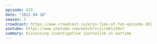 ```yaml
---
episode: 625
date: "2022-04-18"
season: 3
crowdcast: https://www.crowdcast.io/e/in-lieu-of-fun-episode-281
youtube: https://www.youtube.com/watch?v=jLrwK1z3dvY
summary: Discussing investigative journalism in wartime
---
```

